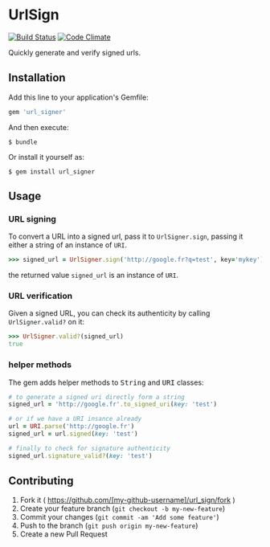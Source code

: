 # UrlSign
[![Build Status](https://travis-ci.org/ushu/url_signer.svg?branch=master)](https://travis-ci.org/ushu/url_signer)
[![Code Climate](https://codeclimate.com/github/ushu/url_signer/badges/gpa.svg)](https://codeclimate.com/github/ushu/url_signer)

Quickly generate and verify signed urls.

## Installation

Add this line to your application's Gemfile:

```ruby
gem 'url_signer'
```

And then execute:

    $ bundle

Or install it yourself as:

    $ gem install url_signer

## Usage

### URL signing

To convert a URL into a signed url, pass it to `UrlSigner.sign`, passing it either a string of an instance of `URI`.

```ruby
>>> signed_url = UrlSigner.sign('http://google.fr?q=test', key='mykey')
```

the returned value `signed_url` is an instance of `URI`.

### URL verification

Given a signed URL, you can check its authenticity by calling `UrlSigner.valid?` on it:

```ruby
>>> UrlSigner.valid?(signed_url)
true
```

### helper methods

The gem adds helper methods to <tt>String</tt> and <tt>URI</tt> classes:

```ruby
# to generate a signed uri directly form a string
signed_url = 'http://google.fr'.to_signed_uri(key: 'test')

# or if we have a URI insance already
url = URI.parse('http://google.fr')
signed_url = url.signed(key: 'test')

# finally to check for signature authenticity
signed_url.signature_valid?(key: 'test')
```

## Contributing

1. Fork it ( https://github.com/[my-github-username]/url_sign/fork )
2. Create your feature branch (`git checkout -b my-new-feature`)
3. Commit your changes (`git commit -am 'Add some feature'`)
4. Push to the branch (`git push origin my-new-feature`)
5. Create a new Pull Request
